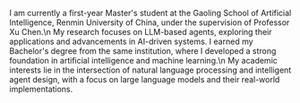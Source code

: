 I am currently a first-year Master's student at the Gaoling School of Artificial Intelligence, Renmin University of China, under the supervision of Professor Xu Chen.\n 
My research focuses on LLM-based agents, exploring their applications and advancements in AI-driven systems. 
I earned my Bachelor's degree from the same institution, where I developed a strong foundation in artificial intelligence and machine learning.\n 
My academic interests lie in the intersection of natural language processing and intelligent agent design, with a focus on large language models and their real-world implementations.


